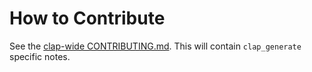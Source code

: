 # How to Contribute

See the [clap-wide CONTRIBUTING.md](../CONTRIBUTING.md).  This will contain `clap_generate` specific notes.

